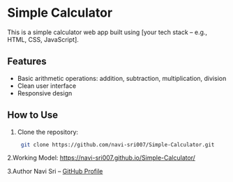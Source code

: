 # Simple Calculator

This is a simple calculator web app built using [your tech stack – e.g., HTML, CSS, JavaScript].

## Features

- Basic arithmetic operations: addition, subtraction, multiplication, division
- Clean user interface
- Responsive design

## How to Use

1. Clone the repository:
   ```bash
    git clone https://github.com/navi-sri007/Simple-Calculator.git

2.Working Model:
https://navi-sri007.github.io/Simple-Calculator/

3.Author
Navi Sri – [GitHub Profile](https://github.com/navi-sri007)


